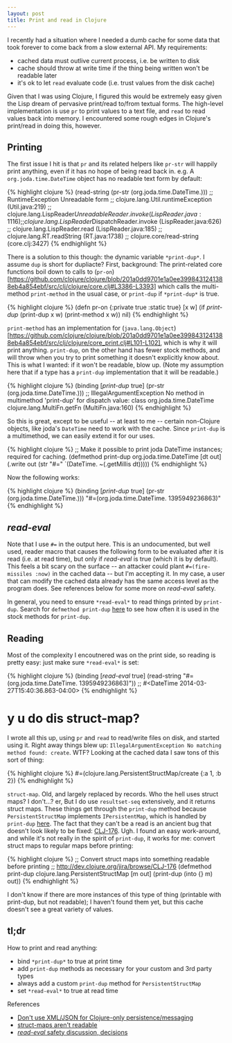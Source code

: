 ```yaml
---
layout: post
title: Print and read in Clojure
---
```


I recently had a situation where I needed a dumb cache for some data that took
forever to come back from a slow external API.  My requirements:

* cached data must outlive current process, i.e. be written to disk
* cache should throw at write time if the thing being written won't be readable later
* it's ok to let `read` evaluate code (i.e. trust values from the disk cache)

Given that I was using Clojure, I figured this would be extremely easy given
the Lisp dream of pervasive print/read to/from textual forms.  The high-level
implementation is use `pr` to print values to a text file, and `read` to read
values back into memory.  I encountered some rough edges in Clojure's
print/read in doing this, however.

## Printing

The first issue I hit is that `pr` and its related helpers like `pr-str` will
happily print anything, even if it has no hope of being read back in. e.g. A
`org.joda.time.DateTime` object has no readable text form by default:

{% highlight clojure %}
(read-string (pr-str (org.joda.time.DateTime.)))
;; RuntimeException Unreadable form
;;         clojure.lang.Util.runtimeException (Util.java:219)
;;         clojure.lang.LispReader$UnreadableReader.invoke (LispReader.java:1116)
;;         clojure.lang.LispReader$DispatchReader.invoke (LispReader.java:626)
;;         clojure.lang.LispReader.read (LispReader.java:185)
;;         clojure.lang.RT.readString (RT.java:1738)
;;         clojure.core/read-string (core.clj:3427)
{% endhighlight %}

There is a solution to this though: the dynamic variable `*print-dup*`.  I
assume `dup` is short for dupliacte?  First, background: The print-related core
functions boil down to calls to
(`pr-on`)[https://github.com/clojure/clojure/blob/201a0dd9701e1a0ee3998431241388eb4a854ebf/src/clj/clojure/core.clj#L3386-L3393]
which calls the multi-method `print-method` in the usual case, or `print-dup`
if `*print-dup*` is true.

{% highlight clojure %}
(defn pr-on
  {:private true
   :static true}
  [x w]
  (if *print-dup*
    (print-dup x w)
    (print-method x w))
  nil)
{% endhighlight %}

`print-method` has an implementation for
(`java.lang.Object`)[https://github.com/clojure/clojure/blob/201a0dd9701e1a0ee3998431241388eb4a854ebf/src/clj/clojure/core_print.clj#L101-L102],
which is why it will print anything.  `print-dup`, on the other hand has fewer
stock methods, and will throw when you try to print something it doesn't
explicitly know about.  This is what I wanted: if it won't be readable, blow
up.  (Note my assumption here that if a type has a `print-dup` implementation
that it will be readable.)

{% highlight clojure %}
(binding [*print-dup* true] (pr-str (org.joda.time.DateTime.)))
;; IllegalArgumentException No method in multimethod 'print-dup' for dispatch value: class org.joda.time.DateTime  clojure.lang.MultiFn.getFn (MultiFn.java:160)
{% endhighlight %}

So this is great, except to be useful -- at least to me -- certain non-Clojure
objects, like joda's `DateTime` need to work with the cache.  Since `print-dup`
is a multimethod, we can easily extend it for our uses.

{% highlight clojure %}
;; Make it possible to print joda DateTime instances; required for caching.
(defmethod print-dup org.joda.time.DateTime
  [dt out]
  (.write out (str "#=" `(DateTime. ~(.getMillis dt)))))
{% endhighlight %}

Now the following works:

{% highlight clojure %}
(binding [*print-dup* true] (pr-str (org.joda.time.DateTime.)))
"#=(org.joda.time.DateTime. 1395949236863)"
{% endhighlight %}

## *read-eval*

Note that I use `#=` in the output here.  This is an undocumented, but well
used, reader macro that causes the following form to be evaluated after it is
read (i.e. at read time), but only if *read-eval* is true (which it is by
default).  This feels a bit scary on the surface -- an attacker could plant
`#=(fire-missiles :now)` in the cached data -- but I'm accepting it.  In my
case, a user that can modify the cached data already has the same access level
as the program does.  See references below for some more on *read-eval* safety.

In general, you need to ensure `*read-eval*` to read things printed by
`print-dup`. Search for `defmethod print-dup`
[here](https://github.com/clojure/clojure/blob/201a0dd9701e1a0ee3998431241388eb4a854ebf/src/clj/clojure/core_print.clj)
to see how often it is used in the stock methods for `print-dup`.

## Reading

Most of the complexity I encoutnered was on the print side, so reading is pretty easy: just make sure `*read-eval*` is set:

{% highlight clojure %}
(binding [*read-eval* true] (read-string "#=(org.joda.time.DateTime. 1395949236863)"))
;; #<DateTime 2014-03-27T15:40:36.863-04:00>
{% endhighlight %}

# y u do dis struct-map?

I wrote all this up, using `pr` and `read` to read/write files on disk, and
started using it.  Right away things blew up: `IllegalArgumentException No
matching method found: create`.  WTF?  Looking at the cached data I saw tons of
this sort of thing:

{% highlight clojure %}
#=(clojure.lang.PersistentStructMap/create {:a 1, :b 2})
{% endhighlight %}

`struct-map`.  Old, and largely replaced by records.  Who the hell uses struct
maps?  I don't...?  er, But I do use `resultset-seq` extensively, and it
returns struct maps.  These things get through the `print-dup` method because
`PersistentStructMap` implements `IPersistentMap`, which is handled by
`print-dup`
[here](https://github.com/clojure/clojure/blob/201a0dd9701e1a0ee3998431241388eb4a854ebf/src/clj/clojure/core_print.clj#L216).
The fact that they can't be a read is an ancient bug that doesn't look likely
to be fixed: [CLJ-176](http://dev.clojure.org/jira/browse/CLJ-176).  Ugh.  I
found an easy work-around, and while it's not really in the spirit of
`print-dup`, it works for me: convert struct maps to regular maps before
printing:

{% highlight clojure %}
;; Convert struct maps into something readable before printing
;; http://dev.clojure.org/jira/browse/CLJ-176
(defmethod print-dup clojure.lang.PersistentStructMap
  [m out]
  (print-dup (into {} m) out))
{% endhighlight %}

I don't know if there are more instances of this type of thing (printable with
print-dup, but not readable); I haven't found them yet, but this cache doesn't
see a great variety of values.

## tl;dr

How to print and read anything:

* bind `*print-dup*` to true at print time
* add `print-dup` methods as necessary for your custom and 3rd party types
* always add a custom `print-dup` method for `PersistentStructMap`
* set `*read-eval*` to true at read time

References
* [Don't use XML/JSON for Clojure-only persistence/messaging](http://amalloy.hubpages.com/hub/Dont-use-XML-JSON-for-Clojure-only-persistence-messaging)
* [struct-maps aren't readable](http://dev.clojure.org/jira/browse/CLJ-176)
* [*read-eval* safety discussion, decisions](https://groups.google.com/forum/#!topic/clojure/qUk-bM0JSGc)

